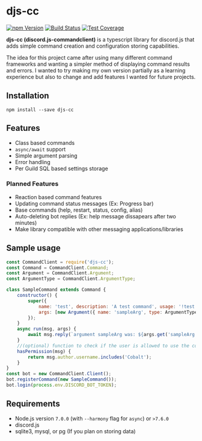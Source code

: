 # djs-cc

[![npm Version](https://img.shields.io/npm/v/djs-cc.svg)](https://www.npmjs.com/package/djs-cc)
[![Build Status](https://travis-ci.org/matthewferderber/djs-cc.svg?branch=master)](https://travis-ci.org/matthewferderber/djs-cc)
[![Test Coverage](https://codeclimate.com/github/matthewferderber/djs-cc/badges/coverage.svg)](https://codeclimate.com/github/matthewferderber/djs-cc)

**djs-cc (discord.js-commandclient)** is a typescript library for discord.js that adds simple command creation and configuration storing capabilities.

The idea for this project came after using many different command frameworks and wanting a simpler method of displaying command results and errors. I wanted to try making my own version partially as a learning experience but also to change and add features I wanted for future projects.

## Installation

`npm install --save djs-cc`

## Features

- Class based commands
- `async/await` support
- Simple argument parsing
- Error handling
- Per Guild SQL based settings storage

### Planned Features

- Reaction based command features
- Updating command status messages (Ex: Progress bar)
- Base commands (help, restart, status, config, alias)
- Auto-deleting bot replies (Ex: help message dissapears after two minutes)
- Make library compatible with other messaging applications/libraries

## Sample usage

```javascript
const CommandClient = require('djs-cc');
const Command = CommandClient.Command;
const Argument = CommandClient.Argument;
const ArgumentType = CommandClient.ArgumentType;

class SampleCommand extends Command {
    constructor() {
        super({
            name: 'test', description: 'A test command', usage: '!test',
            args: [new Argument({ name: 'sampleArg', type: ArgumentType.Integer, required: true })]
        });
    }
    async run(msg, args) {
        await msg.reply(`argument sampleArg was: ${args.get('sampleArg')}`);
    }
    //(optional) function to check if the user is allowed to use the command
    hasPermission(msg) {
        return msg.author.username.includes('Cobalt');
    }
}
const bot = new CommandClient.Client();
bot.registerCommand(new SampleCommand());
bot.login(process.env.DISCORD_BOT_TOKEN);
```

## Requirements

- Node.js version `7.0.0` (with `--harmony` flag for `async`) or `>7.6.0`
- discord.js
- sqlite3, mysql, or pg (If you plan on storing data)